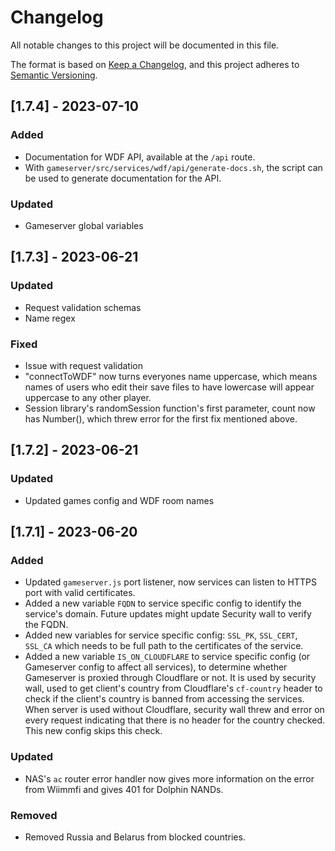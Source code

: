 # Changelog

All notable changes to this project will be documented in this file.

The format is based on [Keep a Changelog](https://keepachangelog.com/en/1.0.0/),
and this project adheres to [Semantic Versioning](https://semver.org/spec/v2.0.0.html).

## [1.7.4] - 2023-07-10

### Added
- Documentation for WDF API, available at the `/api` route.
- With `gameserver/src/services/wdf/api/generate-docs.sh`, the script can be used to generate documentation for the API.

### Updated

- Gameserver global variables

## [1.7.3] - 2023-06-21

### Updated

- Request validation schemas
- Name regex

### Fixed

- Issue with request validation
- "connectToWDF" now turns everyones name uppercase, which means names of users who edit their save files to have lowercase will appear uppercase to any other player.
- Session library's randomSession function's first parameter, count now has Number(), which threw error for the first fix mentioned above.

## [1.7.2] - 2023-06-21

### Updated

- Updated games config and WDF room names

## [1.7.1] - 2023-06-20

### Added

- Updated `gameserver.js` port listener, now services can listen to HTTPS port with valid certificates.
- Added a new variable `FQDN` to service specific config to identify the service's domain. Future updates might update Security wall to verify the FQDN.
- Added new variables for service specific config: `SSL_PK`, `SSL_CERT`, `SSL_CA` which needs to be full path to the certificates of the service.
- Added a new variable `IS_ON_CLOUDFLARE` to service specific config (or Gameserver config to affect all services), to determine whether Gameserver is proxied through Cloudflare or not. It is used by security wall, used to get client's country from Cloudflare's `cf-country` header to check if the client's country is banned from accessing the services. When server is used without Cloudflare, security wall threw and error on every request indicating that there is no header for the country checked. This new config skips this check.

### Updated

- NAS's `ac` router error handler now gives more information on the error from Wiimmfi and gives 401 for Dolphin NANDs.

### Removed

- Removed Russia and Belarus from blocked countries.
